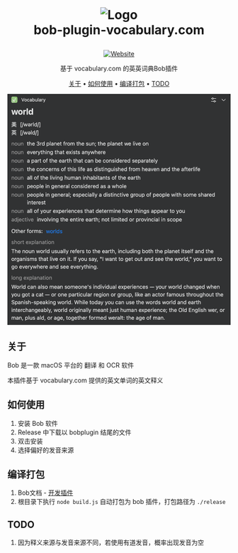 <br />
<h1>
<p align="center">
  <img src="https://cdn.vocab.com/images/logo-sar2cf.svg" alt="Logo" width="500">
  <br>bob-plugin-vocabulary.com
</h1>
<p align="center">
    <a href="https://bobtranslate.com"><img src="https://img.shields.io/badge/Bob-Website-brightgreen?logo=Safari" alt="Website" /></a>

</p>
<p align="center">
    基于 vocabulary.com 的英英词典Bob插件
    <br />
</p>
<p align="center">
  <a href="#关于">关于</a> •
  <a href="#如何使用">如何使用</a> •
  <a href="#编译打包">编译打包</a> •
    <a href="#todo">TODO</a>
</p>  

<p align="center">

![example](./static/example.png)
</p>                                                                                                                             


## 关于
Bob 是一款 macOS 平台的 翻译 和 OCR 软件

本插件基于 vocabulary.com 提供的英文单词的英文释义


## 如何使用
1. 安装 Bob 软件
2. Release 中下载以 bobplugin 结尾的文件
3. 双击安装
4. 选择偏好的发音来源

## 编译打包
1. Bob文档 - [开发插件](https://bobtranslate.com/plugin/)
2. 根目录下执行 `node build.js` 自动打包为 bob 插件，打包路径为 `./release` 

## TODO
1. 因为释义来源与发音来源不同，若使用有道发音，概率出现发音为空